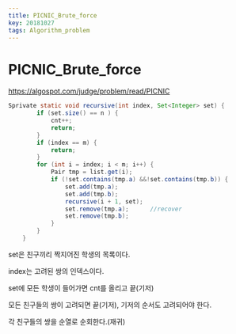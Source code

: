```yaml
---
title: PICNIC_Brute_force
key: 20181027
tags: Algorithm_problem
---
```


# PICNIC_Brute_force

https://algospot.com/judge/problem/read/PICNIC

```java
Sprivate static void recursive(int index, Set<Integer> set) {
        if (set.size() == n ) {
            cnt++;
            return;
        }
        if (index == m) {
            return;
        }
        for (int i = index; i < m; i++) {
            Pair tmp = list.get(i);
            if (!set.contains(tmp.a) &&!set.contains(tmp.b)) {
                set.add(tmp.a);
                set.add(tmp.b);
                recursive(i + 1, set);
                set.remove(tmp.a);		//recover
                set.remove(tmp.b);
            }
        }
    }
```

set은 친구끼리 짝지어진 학생의 목록이다.

index는 고려된 쌍의 인덱스이다.

set에 모든 학생이 들어가면 cnt를 올리고 끝(기저)

모든 친구들의 쌍이 고려되면 끝(기저), 기저의 순서도 고려되어야 한다.

각 친구들의 쌍을 순열로 순회한다.(재귀)

